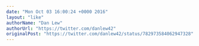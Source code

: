 ```yaml
---
date: "Mon Oct 03 16:00:24 +0000 2016"
layout: "like"
authorName: "Dan Lew"
authorUrl: "https://twitter.com/danlew42"
originalPost: "https://twitter.com/danlew42/status/782973584062947328"
---
```

